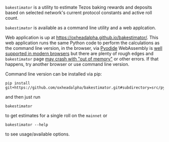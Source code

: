 `bakestimator` is a utility to estimate Tezos baking
rewards and deposits based on selected network's current protocol
constants and active roll count.

`bakestimator` is available as a command line utility and a web
applcation.

Web application is up at
<https://oxheadalpha.github.io/bakestimator/>.
This web application runs the same Python code to perform the
calculations as the command line version, in the browser, via
[Pyodide](https://github.com/pyodide/pyodide.) WebAssembly is [well
supported in modern browsers](https://caniuse.com/wasm) but there are
plenty of rough edges and `bakestimator` page [may crash with "out of
memory"](https://github.com/pyodide/pyodide/issues/1513) or other
errors. If that happens, try another browser or use command line
version.

Command line version can be installed via pip:

```
pip install git+https://github.com/oxheadalpha/bakestimator.git#subdirectory=src/py
```

and then just run

```
bakestimator
```

to get estimates for a single roll on the `mainnet` or

```
bakestimator --help
```

to see usage/available options.
